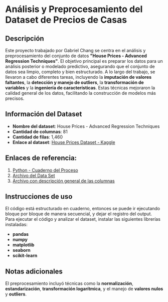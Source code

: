 # Análisis y Preprocesamiento del Dataset de Precios de Casas

## Descripción
Este proyecto trabajado por Gabriel Chang se centra en el análisis y preprocesamiento del conjunto de datos **"House Prices - Advanced Regression Techniques"**. El objetivo principal es preparar los datos para un análisis posterior o modelado predictivo, asegurando que el conjunto de datos sea limpio, completo y bien estructurado. A lo largo del trabajo, se llevaron a cabo diferentes tareas, incluyendo la **imputación de valores faltantes**, la **detección y manejo de outliers**, la **transformación de variables** y la **ingeniería de características**. Estas técnicas mejoraron la calidad general de los datos, facilitando la construcción de modelos más precisos.

## Información del Dataset
- **Nombre del dataset**: House Prices - Advanced Regression Techniques
- **Cantidad de columnas**: 81
- **Cantidad de filas**: 1,460
- **Enlace al dataset**: <a href="https://www.kaggle.com/competitions/house-prices-advanced-regression-techniques/data?select=train.csv" target="_blank">House Prices Dataset - Kaggle</a>

## Enlaces de referencia:
1. <a href="https://github.com/gchang110101/Preprocesamiento-y-Transformacion-de-Datos/blob/main/GCHANG_Preprocesamiento_Transformacion.ipynb" target="_blank">Python - Cuaderno del Proceso</a>
2. <a href="https://github.com/gchang110101/Preprocesamiento-y-Transformacion-de-Datos/blob/main/train.csv" target="_blank">Archivo del Data Set</a>
3. <a href="https://github.com/gchang110101/Preprocesamiento-y-Transformacion-de-Datos/blob/main/data_description.txt" target="_blank">Archivo con descripción general de las columnas</a>

## Instrucciones de uso
El código está estructurado en cuaderno, entonces se puede ir ejecutando bloque por bloque de manera secuencial, y dejar el registro del output.  
Para ejecutar el código y analizar el dataset, instalar las siguientes librerías instaladas:
- **pandas**
- **numpy**
- **matplotlib**
- **seaborn**
- **scikit-learn**

## Notas adicionales
El preprocesamiento incluyó técnicas como la **normalización**, **estandarización**, **transformación logarítmica**, y el manejo de **valores nulos** y **outliers**.
